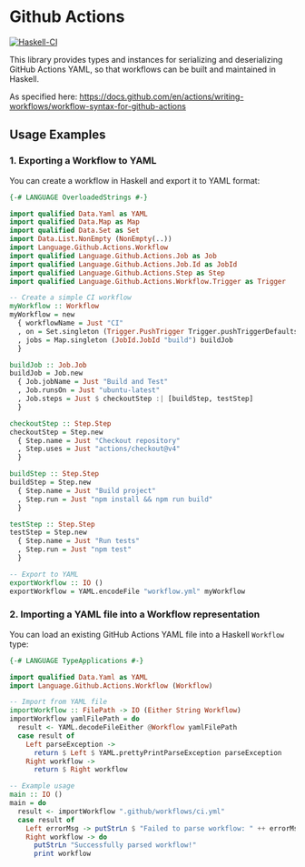# Github Actions

[![Haskell-CI](https://github.com/bellroy/github-actions/actions/workflows/haskell-ci.yml/badge.svg)](https://github.com/bellroy/github-actions/actions/workflows/haskell-ci.yml)

This library provides types and instances for serializing and deserializing
GitHub Actions YAML, so that workflows can be built and maintained in Haskell.

As specified here:
https://docs.github.com/en/actions/writing-workflows/workflow-syntax-for-github-actions

## Usage Examples

### 1. Exporting a Workflow to YAML

You can create a workflow in Haskell and export it to YAML format:

```haskell
{-# LANGUAGE OverloadedStrings #-}

import qualified Data.Yaml as YAML
import qualified Data.Map as Map
import qualified Data.Set as Set
import Data.List.NonEmpty (NonEmpty(..))
import Language.Github.Actions.Workflow
import qualified Language.Github.Actions.Job as Job
import qualified Language.Github.Actions.Job.Id as JobId
import qualified Language.Github.Actions.Step as Step
import qualified Language.Github.Actions.Workflow.Trigger as Trigger

-- Create a simple CI workflow
myWorkflow :: Workflow
myWorkflow = new
  { workflowName = Just "CI"
  , on = Set.singleton (Trigger.PushTrigger Trigger.pushTriggerDefaults)
  , jobs = Map.singleton (JobId.JobId "build") buildJob
  }

buildJob :: Job.Job
buildJob = Job.new
  { Job.jobName = Just "Build and Test"
  , Job.runsOn = Just "ubuntu-latest"
  , Job.steps = Just $ checkoutStep :| [buildStep, testStep]
  }

checkoutStep :: Step.Step
checkoutStep = Step.new
  { Step.name = Just "Checkout repository"
  , Step.uses = Just "actions/checkout@v4"
  }

buildStep :: Step.Step
buildStep = Step.new
  { Step.name = Just "Build project"
  , Step.run = Just "npm install && npm run build"
  }

testStep :: Step.Step
testStep = Step.new
  { Step.name = Just "Run tests"
  , Step.run = Just "npm test"
  }

-- Export to YAML
exportWorkflow :: IO ()
exportWorkflow = YAML.encodeFile "workflow.yml" myWorkflow
```

### 2. Importing a YAML file into a Workflow representation

You can load an existing GitHub Actions YAML file into a Haskell `Workflow` type:

```haskell
{-# LANGUAGE TypeApplications #-}

import qualified Data.Yaml as YAML
import Language.Github.Actions.Workflow (Workflow)

-- Import from YAML file
importWorkflow :: FilePath -> IO (Either String Workflow)
importWorkflow yamlFilePath = do
  result <- YAML.decodeFileEither @Workflow yamlFilePath
  case result of
    Left parseException ->
      return $ Left $ YAML.prettyPrintParseException parseException
    Right workflow ->
      return $ Right workflow

-- Example usage
main :: IO ()
main = do
  result <- importWorkflow ".github/workflows/ci.yml"
  case result of
    Left errorMsg -> putStrLn $ "Failed to parse workflow: " ++ errorMsg
    Right workflow -> do
      putStrLn "Successfully parsed workflow!"
      print workflow
```
